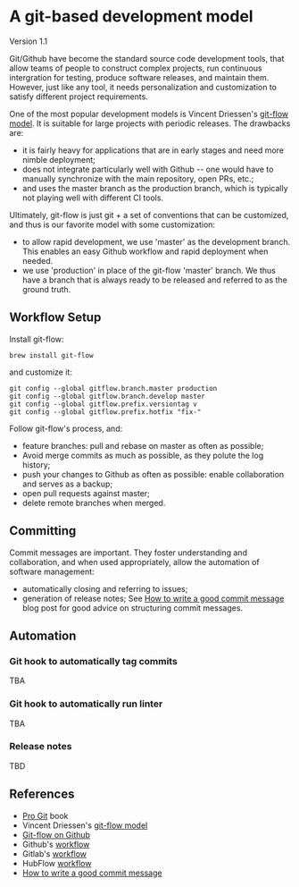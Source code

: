 # A git-based development model

Version 1.1

Git/Github have become the standard source code development tools, that allow
teams of people to construct complex projects, run continuous intergration for
testing, produce software releases, and maintain them. However, just like any
tool, it needs personalization and customization to satisfy different project
requirements.

One of the most popular development models is Vincent Driessen's [git-flow
model](https://nvie.com/posts/a-successful-git-branching-model/). It is
suitable for large projects with periodic releases. The drawbacks are:
- it is fairly heavy for applications that are in early stages and need more
  nimble deployment;
- does not integrate particularly well with Github -- one would have to
  manually synchronize with the main repository, open PRs, etc.;
- and uses the master branch as the production branch, which is typically not
  playing well with different CI tools.

Ultimately, git-flow is just git + a set of conventions that can be customized,
and thus is our favorite model with some customization:
- to allow rapid development, we use 'master' as the development branch. This
  enables an easy Github workflow and rapid deployment when needed.
- we use 'production' in place of the git-flow 'master' branch. We thus have a
  branch that is always ready to be released and referred to as the ground
  truth.

## Workflow Setup
Install git-flow:
```
brew install git-flow
```
and customize it:
```
git config --global gitflow.branch.master production
git config --global gitflow.branch.develop master
git config --global gitflow.prefix.versiontag v
git config --global gitflow.prefix.hotfix "fix-"
```
Follow git-flow's process, and:
- feature branches: pull and rebase on master as often as possible;
- Avoid merge commits as much as possible, as they polute the log history;
- push your changes to Github as often as possible: enable collaboration
and serves as a backup;
- open pull requests against master;
- delete remote branches when merged.

## Committing
Commit messages are important. They foster understanding and collaboration,
and when used appropriately, allow the automation of software management:
- automatically closing and referring to issues;
- generation of release notes;
See [How to write a good commit message](https://chris.beams.io/posts/git-commit/)
blog post for good advice on structuring commit messages.

## Automation
### Git hook to automatically tag commits
TBA

### Git hook to automatically run linter
TBA

### Release notes
TBD

## References
- [Pro Git](https://git-scm.com/book/en/v2) book
- Vincent Driessen's [git-flow model](https://nvie.com/posts/a-successful-git-branching-model/)
- [Git-flow on Github](https://github.com/nvie/gitflow)
- Github's [workflow](http://scottchacon.com/2011/08/31/github-flow.html)
- Gitlab's [workflow](https://about.gitlab.com/blog/2014/09/29/gitlab-flow/)
- HubFlow [workflow](https://datasift.github.io/gitflow/TheHubFlowTools.html)
- [How to write a good commit message](https://chris.beams.io/posts/git-commit/)
